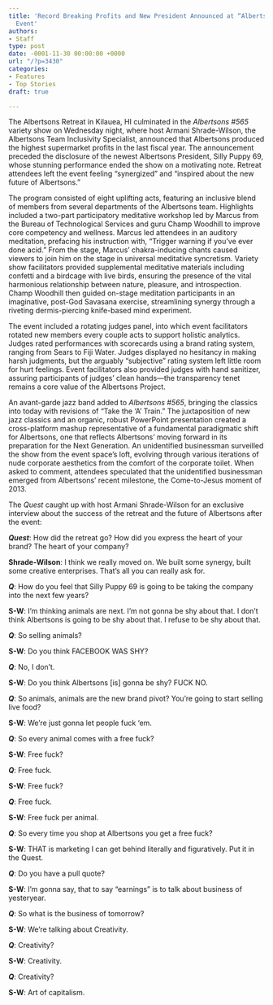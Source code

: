 ```yaml
---
title: 'Record Breaking Profits and New President Announced at “Albertsons #565” Retreat
  Event'
authors:
- Staff
type: post
date: -0001-11-30 00:00:00 +0000
url: "/?p=3430"
categories:
- Features
- Top Stories
draft: true

---
```

The Albertsons Retreat in Kilauea, HI culminated in the _Albertsons #565_ variety show on Wednesday night, where host Armani Shrade-Wilson, the Albertsons Team Inclusivity Specialist, announced that Albertsons produced the highest supermarket profits in the last fiscal year. The announcement preceded the disclosure of the newest Albertsons President, Silly Puppy 69, whose stunning performance ended the show on a motivating note. Retreat attendees left the event feeling &#8220;synergized&#8221; and &#8220;inspired about the new future of Albertsons.&#8221;

The program consisted of eight uplifting acts, featuring an inclusive blend of members from several departments of the Albertsons team. Highlights included a two-part participatory meditative workshop led by Marcus from the Bureau of Technological Services and guru Champ Woodhill to improve core competency and wellness. Marcus led attendees in an auditory meditation, prefacing his instruction with, &#8220;Trigger warning if you&#8217;ve ever done acid.&#8221; From the stage, Marcus&#8217; chakra-inducing chants caused viewers to join him on the stage in universal meditative syncretism. Variety show facilitators provided supplemental meditative materials including confetti and a birdcage with live birds, ensuring the presence of the vital harmonious relationship between nature, pleasure, and introspection. Champ Woodhill then guided on-stage meditation participants in an imaginative, post-God Savasana exercise, streamlining synergy through a riveting dermis-piercing knife-based mind experiment.

The event included a rotating judges panel, into which event facilitators rotated new members every couple acts to support holistic analytics. Judges rated performances with scorecards using a brand rating system, ranging from Sears to Fiji Water. Judges displayed no hesitancy in making harsh judgments, but the arguably &#8220;subjective&#8221; rating system left little room for hurt feelings. Event facilitators also provided judges with hand sanitizer, assuring participants of judges&#8217; clean hands—the transparency tenet remains a core value of the Albertsons Project.

An avant-garde jazz band added to _Albertsons #565_, bringing the classics into today with revisions of &#8220;Take the &#8216;A&#8217; Train.&#8221; The juxtaposition of new jazz classics and an organic, robust PowerPoint presentation created a cross-platform mashup representative of a fundamental paradigmatic shift for Albertsons, one that reflects Albertsons&#8217; moving forward in its preparation for the Next Generation. An unidentified businessman surveilled the show from the event space&#8217;s loft, evolving through various iterations of nude corporate aesthetics from the comfort of the corporate toilet. When asked to comment, attendees speculated that the unidentified businessman emerged from Albertsons&#8217; recent milestone, the Come-to-Jesus moment of 2013.

The _Quest_ caught up with host Armani Shrade-Wilson for an exclusive interview about the success of the retreat and the future of Albertsons after the event:

**_Quest_**: How did the retreat go? How did you express the heart of your brand? The heart of your company?

**Shrade-Wilson**: I think we really moved on. We built some synergy, built some creative enterprises. That’s all you can really ask for.

**_Q_**: How do you feel that Silly Puppy 69 is going to be taking the company into the next few years?

**S-W**: I’m thinking animals are next. I’m not gonna be shy about that. I don’t think Albertsons is going to be shy about that. I refuse to be shy about that.

**_Q_**: So selling animals?

**S-W**: Do you think FACEBOOK WAS SHY?

**_Q_**: No, I don’t.

**S-W**: Do you think Albertsons [is] gonna be shy? FUCK NO.

**_Q_**: So animals, animals are the new brand pivot? You’re going to start selling live food?

**S-W**: We’re just gonna let people fuck ‘em.

**_Q_**: So every animal comes with a free fuck?

**S-W**: Free fuck?

**_Q_**: Free fuck.

**S-W**: Free fuck?

**_Q_**: Free fuck.

**S-W**: Free fuck per animal.

**_Q_**: So every time you shop at Albertsons you get a free fuck?

**S-W**: THAT is marketing I can get behind literally and figuratively. Put it in the Quest.

**_Q_**: Do you have a pull quote?

**S-W**: I’m gonna say, that to say “earnings” is to talk about business of yesteryear.

**_Q_**: So what is the business of tomorrow?

**S-W**: We’re talking about Creativity.

**_Q_**: Creativity?

**S-W**: Creativity.

**_Q_**: Creativity?

**S-W**: Art of capitalism.